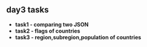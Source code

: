 ## day3 tasks
- **task1 - comparing two JSON**
- **task2 - flags of countries**
- **task3 - region,subregion,population of countries**
